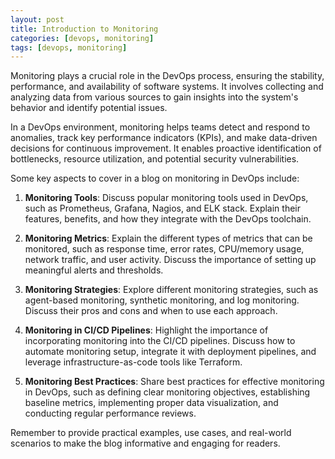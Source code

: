 ```yaml
---
layout: post
title: Introduction to Monitoring
categories: [devops, monitoring]
tags: [devops, monitoring]
---
```


Monitoring plays a crucial role in the DevOps process, ensuring the stability, performance, and availability of software systems. It involves collecting and analyzing data from various sources to gain insights into the system's behavior and identify potential issues.

In a DevOps environment, monitoring helps teams detect and respond to anomalies, track key performance indicators (KPIs), and make data-driven decisions for continuous improvement. It enables proactive identification of bottlenecks, resource utilization, and potential security vulnerabilities.

Some key aspects to cover in a blog on monitoring in DevOps include:

1. **Monitoring Tools**: Discuss popular monitoring tools used in DevOps, such as Prometheus, Grafana, Nagios, and ELK stack. Explain their features, benefits, and how they integrate with the DevOps toolchain.

2. **Monitoring Metrics**: Explain the different types of metrics that can be monitored, such as response time, error rates, CPU/memory usage, network traffic, and user activity. Discuss the importance of setting up meaningful alerts and thresholds.

3. **Monitoring Strategies**: Explore different monitoring strategies, such as agent-based monitoring, synthetic monitoring, and log monitoring. Discuss their pros and cons and when to use each approach.

4. **Monitoring in CI/CD Pipelines**: Highlight the importance of incorporating monitoring into the CI/CD pipelines. Discuss how to automate monitoring setup, integrate it with deployment pipelines, and leverage infrastructure-as-code tools like Terraform.

5. **Monitoring Best Practices**: Share best practices for effective monitoring in DevOps, such as defining clear monitoring objectives, establishing baseline metrics, implementing proper data visualization, and conducting regular performance reviews.

Remember to provide practical examples, use cases, and real-world scenarios to make the blog informative and engaging for readers.
